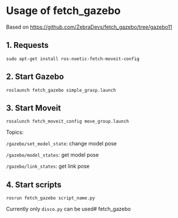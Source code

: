 # Usage of fetch_gazebo

Based on https://github.com/ZebraDevs/fetch_gazebo/tree/gazebo11

## 1. Requests
`sudo apt-get install ros-noetic-fetch-moveit-config`

## 2. Start Gazebo
`roslaunch fetch_gazebo simple_grasp.launch`

## 3. Start Moveit
`rosalunch fetch_moveit_config move_group.launch`

Topics:

`/gazebo/set_model_state`: change model pose

`/gazebo/model_states`: get model pose

`/gazebo/link_states`: get link pose

## 4. Start scripts
`rosrun fetch_gazebo script_name.py`

Currently only `disco.py` can be used# fetch_gazebo
